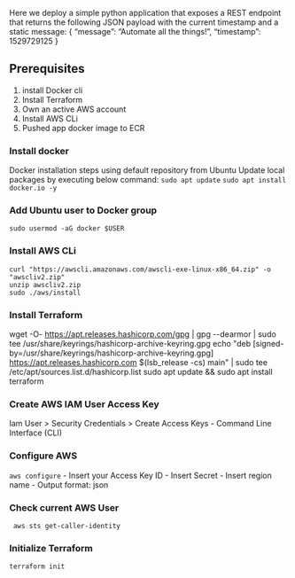 Here we deploy a simple python application that exposes a REST endpoint that returns the following
 JSON payload with the current timestamp and a static message:
{
  “message”: “Automate all the things!”,
  “timestamp”: 1529729125
}


## Prerequisites
1.  install Docker cli
2.  Install Terraform
3.  Own an active AWS account
4.  Install AWS CLi
5.  Pushed app docker image to ECR

### Install docker
Docker installation steps using default repository from Ubuntu
Update local packages by executing below command:
```sudo apt update```
``` sudo apt install docker.io -y ```

### Add Ubuntu user to Docker group
``` sudo usermod -aG docker $USER ```

### Install AWS CLi
    
    curl "https://awscli.amazonaws.com/awscli-exe-linux-x86_64.zip" -o "awscliv2.zip"
    unzip awscliv2.zip 
    sudo ./aws/install 
    

### Install Terraform
wget -O- https://apt.releases.hashicorp.com/gpg | gpg --dearmor | sudo tee /usr/share/keyrings/hashicorp-archive-keyring.gpg
 echo "deb [signed-by=/usr/share/keyrings/hashicorp-archive-keyring.gpg] https://apt.releases.hashicorp.com $(lsb_release -cs) main" | sudo tee /etc/apt/sources.list.d/hashicorp.list
 sudo apt update && sudo apt install terraform 
 
### Create AWS IAM User Access Key
Iam User > Security Credentials > Create Access Keys
    - Command Line Interface (CLI)

### Configure AWS
``` aws configure ```
    - Insert your Access Key ID
    - Insert Secret
    - Insert region name
    - Output format: json

### Check current AWS User
``` aws sts get-caller-identity```


### Initialize Terraform
``` terraform init ```